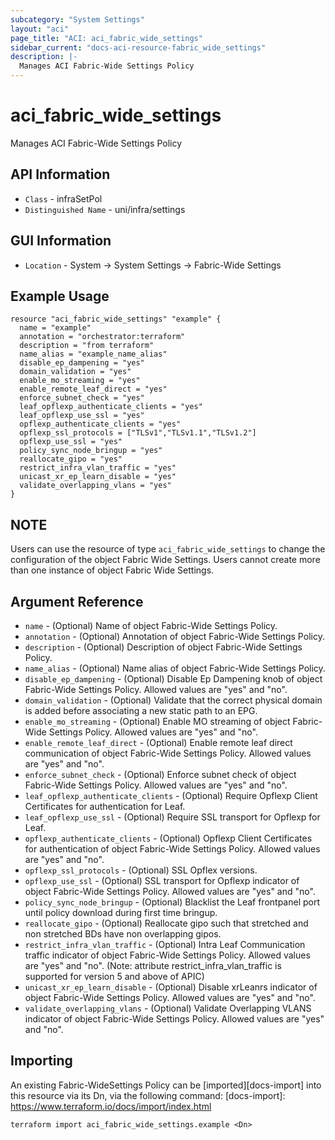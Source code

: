 ```yaml
---
subcategory: "System Settings"
layout: "aci"
page_title: "ACI: aci_fabric_wide_settings"
sidebar_current: "docs-aci-resource-fabric_wide_settings"
description: |-
  Manages ACI Fabric-Wide Settings Policy
---
```


# aci_fabric_wide_settings #
Manages ACI Fabric-Wide Settings Policy

## API Information ##
* `Class` - infraSetPol
* `Distinguished Name` - uni/infra/settings

## GUI Information ##
* `Location` - System -> System Settings -> Fabric-Wide Settings 

## Example Usage ##

```hcl
resource "aci_fabric_wide_settings" "example" {
  name = "example"
  annotation = "orchestrator:terraform"
  description = "from terraform"
  name_alias = "example_name_alias"
  disable_ep_dampening = "yes"
  domain_validation = "yes"
  enable_mo_streaming = "yes"
  enable_remote_leaf_direct = "yes"
  enforce_subnet_check = "yes"
  leaf_opflexp_authenticate_clients = "yes"
  leaf_opflexp_use_ssl = "yes"
  opflexp_authenticate_clients = "yes"
  opflexp_ssl_protocols = ["TLSv1","TLSv1.1","TLSv1.2"]
  opflexp_use_ssl = "yes"
  policy_sync_node_bringup = "yes"
  reallocate_gipo = "yes"
  restrict_infra_vlan_traffic = "yes"
  unicast_xr_ep_learn_disable = "yes"
  validate_overlapping_vlans = "yes"
}
```

## NOTE ##
Users can use the resource of type `aci_fabric_wide_settings` to change the configuration of the object Fabric Wide Settings. Users cannot create more than one instance of object Fabric Wide Settings.

## Argument Reference ##
* `name` - (Optional) Name of object Fabric-Wide Settings Policy.
* `annotation` - (Optional) Annotation of object Fabric-Wide Settings Policy.
* `description` - (Optional) Description of object Fabric-Wide Settings Policy.
* `name_alias` - (Optional) Name alias of object Fabric-Wide Settings Policy.
* `disable_ep_dampening` - (Optional) Disable Ep Dampening knob of object Fabric-Wide Settings Policy. Allowed values are "yes" and "no".
* `domain_validation` - (Optional) Validate that the correct physical domain is added before associating a new static path to an EPG.
* `enable_mo_streaming` - (Optional) Enable MO streaming of object Fabric-Wide Settings Policy. Allowed values are "yes" and "no".
* `enable_remote_leaf_direct` - (Optional) Enable remote leaf direct communication of object Fabric-Wide Settings Policy.  Allowed values are "yes" and "no". 
* `enforce_subnet_check` - (Optional) Enforce subnet check of object Fabric-Wide Settings Policy. Allowed values are "yes" and "no".
* `leaf_opflexp_authenticate_clients` - (Optional) Require Opflexp Client Certificates for authentication for Leaf.
* `leaf_opflexp_use_ssl` - (Optional) Require SSL transport for Opflexp for Leaf.
* `opflexp_authenticate_clients` - (Optional) Opflexp Client Certificates for authentication of object Fabric-Wide Settings Policy. Allowed values are "yes" and "no".
* `opflexp_ssl_protocols` - (Optional) SSL Opflex versions.
* `opflexp_use_ssl` - (Optional) SSL transport for Opflexp indicator of object Fabric-Wide Settings Policy. Allowed values are "yes" and "no".
* `policy_sync_node_bringup` - (Optional) Blacklist the Leaf frontpanel port until policy download during first time bringup.
* `reallocate_gipo` - (Optional) Reallocate gipo such that stretched and non stretched BDs have non overlapping gipos.
* `restrict_infra_vlan_traffic` - (Optional) Intra Leaf Communication traffic indicator of object Fabric-Wide Settings Policy. Allowed values are "yes" and "no". (Note: attribute restrict_infra_vlan_traffic is supported for version 5 and above of APIC)
* `unicast_xr_ep_learn_disable` - (Optional) Disable xrLeanrs indicator of object Fabric-Wide Settings Policy. Allowed values are "yes" and "no".
* `validate_overlapping_vlans` - (Optional) Validate Overlapping VLANS indicator of object Fabric-Wide Settings Policy. Allowed values are "yes" and "no".


## Importing ##

An existing Fabric-WideSettings Policy can be [imported][docs-import] into this resource via its Dn, via the following command:
[docs-import]: https://www.terraform.io/docs/import/index.html


```
terraform import aci_fabric_wide_settings.example <Dn>
```
